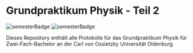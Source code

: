 # Grundpraktikum Physik - Teil 2
![semesterBadge](https://img.shields.io/badge/Semester-SoSe%202023-brightgreen?style=for-the-badge)
![semesterBadge](https://img.shields.io/badge/Modul-phy215-brightgreen?style=for-the-badge)

Dieses Repository enthält alle Protokolle für das Grundpraktikum Physik für Zwei-Fach-Bachelor an der Carl von Ossietzky Universität Oldenburg